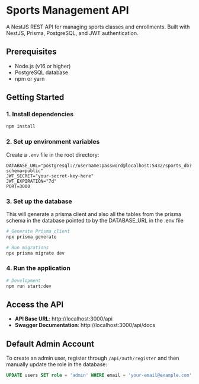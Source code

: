 # Sports Management API

A NestJS REST API for managing sports classes and enrollments. Built with NestJS, Prisma, PostgreSQL, and JWT authentication.

## Prerequisites

- Node.js (v16 or higher)
- PostgreSQL database
- npm or yarn

## Getting Started

### 1. Install dependencies

```bash
npm install
```

### 2. Set up environment variables

Create a `.env` file in the root directory:

```env
DATABASE_URL="postgresql://username:password@localhost:5432/sports_db?schema=public"
JWT_SECRET="your-secret-key-here"
JWT_EXPIRATION="7d"
PORT=3000
```

### 3. Set up the database

This will generate a prisma client and also all the tables from the prisma schema in the database pointed to by the DATABASE_URL in the .env file

```bash
# Generate Prisma client
npx prisma generate

# Run migrations
npx prisma migrate dev 
```

### 4. Run the application

```bash
# Development
npm run start:dev
```

## Access the API

- **API Base URL**: http://localhost:3000/api
- **Swagger Documentation**: http://localhost:3000/api/docs

## Default Admin Account

To create an admin user, register through `/api/auth/register` and then manually update the role in the database:

```sql
UPDATE users SET role = 'admin' WHERE email = 'your-email@example.com';
```
